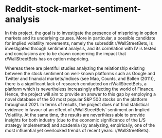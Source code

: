# Reddit-stock-market-sentiment-analysis

In this project, the goal is to investigate the presence of mispricing in option markets and its
underlying causes. More in particular, a possible candidate for implied volatility
movements, namely the subreddit r/WallStreetBets, is investigated through sentiment analysis,
and its correlation with IV is tested and conclusions
are to be drawn concerning the impact that r/WallStreetBets has on option mispricing.

Whereas there are plentiful studies analyzing the relationship existing
between the stock sentiment on well-known platforms such as Google and Twitter and financial
markets/indices (see Mao, Counts, and Bollen (2011)), there is a significant lack of research
conducted on r/WallStreetBets, a platform which is nevertheless increasingly affecting the world
of Finance. Hence, the project will aim to provide an answer to this gap by employing a novel
database of the 50 most popular S&P 500 stocks on the platform throughout 2021.
In terms of results, the project does not find statistical evidence in favour of an effect of
r/WallStreetBets’ sentiment on Implied Volatility. At the same time, the results are neverthless
able to provide insights for both industry (due to the economic significance of the L/S strategy
implemented) and academia (by analyzing, empirically, one of the most influential yet overlooked
trends of recent years: r/WallStreetBets).
